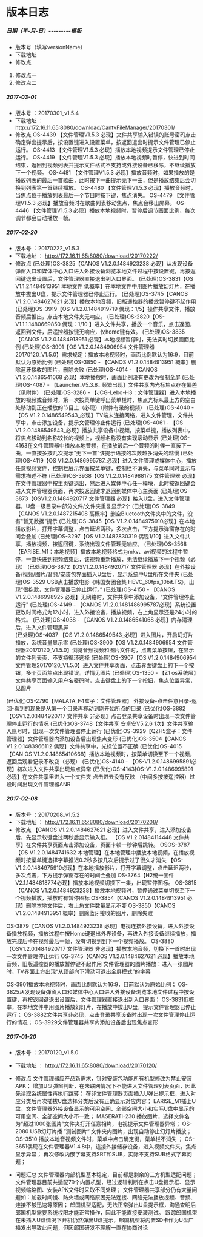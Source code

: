 # 版本日志

##### 日期（年-月-日）---------模板
* 版本号（填写versionName）
* 下载地址
* 修改点
1. 修改点一
1. 修改点二

##### 2017-03-01
* 版本号 ：20170301_v1.5.4
* 下载地址 ： http://172.16.11.65:8080/download/CantvFileManager/20170301/
* 修改点
OS-4439
【文件管理V1.5.3 必现】文件共享输入错误的账号密码点击确定弹出提示后，按设置键进入设置菜单，按返回退出时提示文件管理已停止运行。
OS-4413
【文件管理V1.5.3 必现】播放本地视频提示文件管理已停止运行。
OS-4419
【文件管理V1.5.3 必现】播放本地视频时暂停，快进到时间结束，返回到视频列表并提示文件格式不支持或外接设备已移除，不继续播放下一个视频。
OS-4481
【文件管理V1.5.3 必现】播放音频时，如果播放的是播放列表的最后一首歌曲，此时按下一曲提示无下一曲，但是播放结束后会切换到列表第一首继续播放。
OS-4480
【文件管理V1.5.3 必现】播放音频时，当焦点位于播放列表最后一个节目时按下键，焦点消失。
OS-4479
【文件管理V1.5.3 必现】播放音频时在歌曲列表移动焦点，焦点会移出屏幕。
OS-4446
【文件管理V1.5.3 必现】播放本地视频时，暂停后调节画面比例，每次调节都会自动播放一帧。

##### 2017-02-20
* 版本号 ：20170222_v1.5.3
* 下载地址 ： http://172.16.11.65:8080/download/20170222/
* 修改点
(已处理)OS-3825【CANOS V1.2.0.1484923238 必现】从发现设备弹窗入口和媒体中心入口进入外接设备浏览本地文件过程中按设置键，再按返回键退出设置后，文件管理器直接退出到入口界面。
(已处理)OS-3831【OS V1.1.2.1484913951 本地文件 低概率】在本地文件中用图片播放幻灯片，在播放中拔出U盘，提示文件管理器已停止运行。
(已处理)OS-3745【CANOS V1.2.0.1484627621 必现】播放本地音频，旧版遥控器的播放暂停键不起作用
(已处理)OS-3919【OS-V1.2.0.1484919719 偶现：1/5】操作共享文件，播放音频后推出，点击本地文件夹无响应。
(已处理)OS-2820【OS-V1.1.1.1480669850 偶现：1/10 】进入文件共享，播放一个音乐，点击返回，返回到文件，后遥控器按键无响应，仅home键有效。
(已处理)OS-3835【CANOS V1.2.0.1484913951 必现】本地视频暂停时，无法实时切换画面比例
(已处理)OS-3901【OS V1.2.0.1484906954 文件管理器20170120_V1.5.0】需求规定：播放本地视频时，画面比例默认为16:9，目前默认为原始比例
(已处理)OS-3850 - 【CANOS V1.2.0.1484913951 概率】删除蓝牙接收的图片，删除失败
(已处理)OS-4014 - 【CANOS V1.2.0.1486541068 必现】本地播放时，画面比例没有更改为强制全屏
(已处理)OS-4087 - 【Launcher_V5.3.8_ 频繁出现】文件共享内光标焦点存在偏差（见附件）
(已处理)OS-3286 - 【JCG-Lebo-H3：文件管理器】进入本地播放的视频或音频时，第一次按菜单键呼出菜单栏时，焦点光标从最上方的空白处移动到正在播放的节目上（必现）（附件有录的视频）
(已处理)OS-4040 - 【OS V1.2.0.1486549543_必现】TV端未连接网络，进入文件管理，文件共享中，点击添加设备，提示文管理停止件运行
(已处理)OS-4061 - 【OS V1.2.0.1486549543_必现】播放共享设备中视频，按菜单键，播放列表中，将焦点移动到名称较长的视频上，视频名称没有实现滚动显示
(已处理)OS-4163在文件管理器中播放本地音频，在播放最后一个音频的时候一直按下一曲，一直按多按几次提示“无下一首”该提示语按的次数越多消失的越慢
(已处理)OS-4119【OS V1.2.0.1486995787_必现】进入文件管理或媒体中心，播放任意视频文件，控制栏展示界面按菜单键，控制栏不消失，与菜单同时显示与需求描述不符
(已处理)OS-3938【OS V1.2.0.1484988175 文件管理器 必现】在文件管理器中按主页键退出，然后进入媒体中心任一模块，此时按返回键会进入文件管理器页面，再次按返回键才退回到媒体中心主页面
(已处理)OS-3873【OSV1.2.0.1484920717 文件管理器 必现】接入U盘，进入文件管理器，U盘一级目录中部分文件/文件夹重复显示2个
(已处理)OS-3849【CANOS V1.2.0.1487215408 高概率】删空Bluetooth文件夹中的文件，没有"暂无数据"提示
(已处理)OS-3845【OS-V1.2.0.1484975910必现】在本地播放影片，打开字幕调整，点击延迟两秒，多次点击，下方提示弹窗存在的时间会叠加
(已处理)OS-3297【OS V1.2.1482830319 偶现1/10】进入文件共享，播放视频，按返回键，系统出现文件管理无响应。
(已处理)OS-3568【EARISE_M1：本地视频】播放本地视频格式为mkv、avi视频的过程中暂停，一直快进到视频结束后，该视频重新播放，无法继续播放下一个视频（必现）
(已处理)OS-3872【OSV1.2.0.1484920717 文件管理器 必现】在外接设备/视频/图片/音频/安装包界面插入U盘后，显示系统中U盘所在文件夹
(已处理)OS-3529  USB点击播放电影《韩国女团合集 HEVC_60fps_10bit.TS》，出现“很抱歉，文件管理器已停止运行。”
(已处理)OS-4150 - 【CANOS V1.2.0.1486998925 必现】无网络时，文件共享中添加设备，"文件管理停止运行"
(已处理)OS-4149 - 【CANOS V1.2.0.1481486995787必现】系统设置更改时间格式为12小时，进入外接设备，播放视频，右上角显示还是24小时的格式。
(已处理)OS-4038 - 【CANOS V1.2.0.1486541068 必现】内存清理后，进入文件管理黑屏  
(已处理)OS-4037	【OS V1.2.0.1486549543_必现】进入图片，开启幻灯片播放，系统音量显示零
(已处理)OS-3900【OS V1.2.0.1484906954 文件管理器20170120_V1.5.0】浏览音频视频和图片文件时，点击菜单按钮，在显示的文件列表页，不支持循环选择
(已处理)OS-3907【OS V1.2.0.1484906954 文件管理20170120_V1.5.0】进入文件共享页面，点击界面键盘上的下一个按钮，多个页面焦点出现错误。详情见图片
(已处理)OS-1350 - 【Z1 os系统层】文件共享页面输入用户名密码时，点击键盘上的下一个按钮，焦点位置异常，见图片


(已优化)OS-2790【MALATA_F4盒子：文件管理器】 外接设备-点击任意目录-返回-看到的现象是从第一个目录再移动到刚开始所点的目录
(已优化)OS-3882【OSV1.2.0.1484920717 文件共享 非必现】点击登录共享设备时出现一次文件管理停止运行的情况
(已优化)OS-3748【文件共享 安卓安V5.2.6 1次】文件共享输入账号时，出现一次文件管理器停止运行
(已优化)OS-3929【QZH5盒子：文件管理器】文件管理器内添加设备后出现焦点变形
(已优化)OS-3504【CANOS V1.2.0.1483966112 偶现】文件共享中，光标位置不正确
(已优化)OS-4015【CAN OS V1.2.0.14865410668】播放本地视频时，按菜单切换至下一个视频，返回后观看记录不改变（必现）
(已优化)OS-4140 - 【OS-V1.2.0.1486995891必现】初次进入文件共享出现焦点异常
(已优化)OS-4143[OS-V1.2.0.1486995891必现】在文件共享里进入一个文件夹 点击进去没有反映 （中间多按按遥控器）过段时间出现文件管理器ANR

##### 2017-02-08
* 版本号 ：20170208_v1.5.2
* 下载地址 ： http://172.16.11.65:8080/download/20170208/
* 修改点
【CANOS V1.2.0.1484627621 必现】进入文件共享，进入添加设备后，先显示软键盘过两秒后显示输入框。
【OS V1.2.01484114448 文件共享】在文件共享页面点击添加设备，页面卡顿一秒钟后跳转。
OSOS-3787【OS V1.2.0.1484741632 本地管理】在本地管理中播放本地视频，在播放视频时按菜单键选择字幕推迟0.2秒多按几次后提示过了很久才消失
【OS-V1.2.0.1484975910必现】在本地播放影片，打开字幕调整，点击延迟两秒，多次点击，下方提示弹窗存在的时间会叠加
OS-3764【H2统一固件V2.1.1484818774必现】播放本地视频切换下一集，出现暂停图标。
OS-3815【CANOS V1.2.0.1484923238】播放本地视频时，暂停通过菜单切换至下一个视频播放，播放时有暂停图标
OS-3854【CANOS V1.2.0.1484913951 必现】删除本地文件后，右上角文件数量显示不变
OS-3850【CANOS V1.2.0.1484913951 概率】删除蓝牙接收的图片，删除失败

OS-3879【CANOS V1.2.0.1484923238 必现】电视连接外接设备，进入外接设备播放视频，播放过程中按Home键退出外界设备，再进入外接设备继续播放，播放完成后卡在视频最后一帧，没有切换到到下一个视频播放。
OS-3880【OSV1.2.0.1484920717 文件管理器 非必现】播放本地音频，切换下一首时出现一次文件管理停止运行
OS-3745【CANOS V1.2.0.1484627621 必现】播放本地音频，旧版遥控器的播放暂停键不起作用
文件管理器的图片播放：进入一张图片时，TV界面上方出现“从顶部向下滑动可退出全屏模式”的字幕   

OS-3901播放本地视频时，画面比例默认为16:9，目前默认为原始比例；
OS-3825从发现设备弹窗入口和媒体中心入口进入外接设备浏览本地文件过程中按设置键，再按返回键退出设置后，文件管理器直接退出到入口界面；
OS-3831低概率，在本地文件中用图片播放幻灯片，在播放中拔出U盘，提示文件管理器已停止运行；
OS-3882文件共享非必现，点击登录共享设备时出现一次文件管理停止运行的情况；
OS-3929文件管理器共享内添加设备后出现焦点变形

##### 2017-01-20
* 版本号 ：20170120_v1.5.0
* 下载地址 ： http://172.16.11.65:8080/download/20170120/
* 修改点
文件管理器应产品新需求，针对安装包功能所有机型修改为禁止安装APK；
增加U盘弹窗判断，在未联网情况下不能进入文件管理列表页面，因此先读取系统属性再执行跳转；
在非文件管理器页面插入U弹出提示框，进入对应分类后再次插拔U盘选择分类后没有正确显示对应内容；
EARISE_M1插上U盘，文件管理器外接设备显示的可用空间、全部空间大小和实际U盘中显示的可用空间、全部空间大小不一致；
MASERATI-230 播放图片，选择文件名为“超过1000张图片”文件夹打开任意相片，电视提示文件管理器异常；
OS-2080 USB幻灯片播 ”测试图片“ 文件夹内图片，出现自动停止幻灯片播放；
OS-3510 播放本地音视频文件时，菜单中点击确定键，菜单栏不消失 ；
OS-3651偶现在文件管理器V1.4.8中，连接外接储存设备，进入视频文件夹，焦点显示异常；
再次修改内嵌字幕支持SRT和SUB，实际不支持SUB格式字幕问题；

* 问题汇总
文件管理器内部机型基本稳定，目前都是剩余的三方机型适配问题；
文件管理器目前共适配79个内置机型，经过逻辑判断在点击U盘提示框、显示视频缩略图、安装APK文件时采取不同处理；
文件管理器共享部分仍有大量问题如：加载时间慢、防火墙或网络原因无法连接、网络无法播放视频、音频、连接不够迅速等原因；
郎国机型适配，无法正常弹出U盘提示框，沟通查明后郎国机型需要系统权限才能正常操作，因此不能直接安装测试。
跟踪郎国机型在未插入U盘情况下开机仍然弹出U盘提示，郎国机型将内置SD卡作为U盘广播发出导致此问题，但因郎国研发不理解一直在协商讨论

